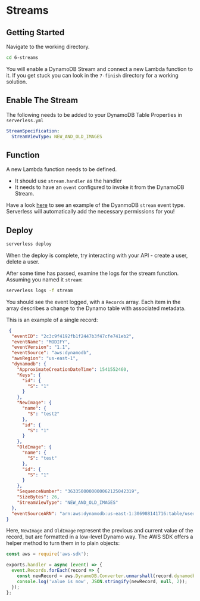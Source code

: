 # Streams

## Getting Started

Navigate to the working directory.

```sh
cd 6-streams
```

You will enable a DynamoDB Stream and connect a new Lambda function to it. If you get stuck you can look in the `7-finish` directory for a working solution.

## Enable The Stream

The following needs to be added to your DynamoDB Table Properties in `serverless.yml`

```yml
StreamSpecification:
  StreamViewType: NEW_AND_OLD_IMAGES
```

## Function

A new Lambda function needs to be defined.

- It should use `stream.handler` as the handler
- It needs to have an `event` configured to invoke it from the DynamoDB Stream.

Have a look [here](https://serverless.com/framework/docs/providers/aws/events/streams/) to see an example of the DyanmoDB `stream` event type. Serverless will automatically add the necessary permissions for you!

## Deploy

```sh
serverless deploy
```

When the deploy is complete, try interacting with your API - create a user, delete a user.

After some time has passed, examine the logs for the stream function. Assuming you named it `stream`:

```sh
serverless logs -f stream
```

You should see the event logged, with a `Records` array. Each item in the array describes a change to the Dynamo table with associated metadata.

This is an example of a single record:

```json
 {
  "eventID": "2c3c9f4192fb1f2447b3f47cfe741eb2",
  "eventName": "MODIFY",
  "eventVersion": "1.1",
  "eventSource": "aws:dynamodb",
  "awsRegion": "us-east-1",
  "dynamodb": {
    "ApproximateCreationDateTime": 1541552460,
    "Keys": {
      "id": {
        "S": "1"
      }
    },
    "NewImage": {
      "name": {
        "S": "test2"
      },
      "id": {
        "S": "1"
      }
    },
    "OldImage": {
      "name": {
        "S": "test"
      },
      "id": {
        "S": "1"
      }
    },
    "SequenceNumber": "3633500000000062125042319",
    "SizeBytes": 26,
    "StreamViewType": "NEW_AND_OLD_IMAGES"
  },
  "eventSourceARN": "arn:aws:dynamodb:us-east-1:306988141716:table/user-management-service-dmoscrop-Table-1W29TNEPIN2HX/stream/2018-11-06T23:29:42.757"
}
```

Here, `NewImage` and `OldImage` represent the previous and current value of the record, but are formatted in a low-level Dynamo way. The AWS SDK offers a helper method to turn them in to plain objects:

```js
const aws = require('aws-sdk');

exports.handler = async (event) => {
  event.Records.forEach(record => {
    const newRecord = aws.DynamoDB.Converter.unmarshall(record.dynamodb.NewImage);
    console.log('value is now', JSON.stringify(newRecord, null, 2));
  });
};
```
